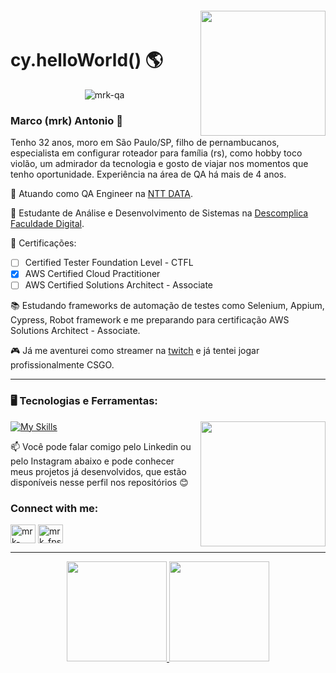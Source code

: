 <img align="right" width="200px" style="margin-top:-20px" src="https://i.ibb.co/MSQK9m7/capa-readme-corrigida.png">
<h1>  cy.helloWorld() 🌎 </h1>

<p align="center"> <img src="https://komarev.com/ghpvc/?username=mrk-qa&label=Profile%20views&color=0e75b6&style=flat" alt="mrk-qa" /> </p>


### Marco (mrk) Antonio 👋

Tenho 32 anos, moro em São Paulo/SP, filho de pernambucanos, especialista em configurar roteador para família (rs), como hobby toco violão, um admirador da tecnologia e gosto de viajar nos momentos que tenho oportunidade. Experiência na área de QA há mais de 4 anos.

💼 Atuando como QA Engineer na [NTT DATA](https://www.linkedin.com/company/ntt-data-europe-latam/).

📖 Estudante de Análise e Desenvolvimento de Sistemas na [Descomplica Faculdade Digital](https://descomplica.com.br/faculdade).

🚀 Certificações:
- [ ] Certified Tester Foundation Level - CTFL
- [x] AWS Certified Cloud Practitioner
- [ ] AWS Certified Solutions Architect - Associate

📚 Estudando frameworks de automação de testes como Selenium, Appium, Cypress, Robot framework e me preparando para certificação AWS Solutions Architect - Associate.

🎮 Já me aventurei como streamer na [twitch](https://www.twitch.tv) e já tentei jogar profissionalmente CSGO.

******

### 🖥️ Tecnologias e Ferramentas:

<img width="200px" align="right" src="https://i.ibb.co/Qpx3wk0/mrk-top-secret.png">

[![My Skills](https://skillicons.dev/icons?i=html,css,bootstrap,javascript,ts,nodejs,vscode,eclipse,aws,gcp,azure)](https://skillicons.dev)

📫 Você pode falar comigo pelo Linkedin ou pelo Instagram abaixo e pode conhecer meus projetos já desenvolvidos, que estão disponíveis nesse perfil nos repositórios 😊


<h3 align="left">Connect with me:</h3>
<p align="left">
<a href="https://linkedin.com/in/mrk-silva" target="blank"><img align="center" src="https://raw.githubusercontent.com/rahuldkjain/github-profile-readme-generator/master/src/images/icons/Social/linked-in-alt.svg" alt="mrk-silva" height="30" width="40" /></a>
<a href="https://instagram.com/mrk_fps" target="blank"><img align="center" src="https://raw.githubusercontent.com/rahuldkjain/github-profile-readme-generator/master/src/images/icons/Social/instagram.svg" alt="mrk_fps" height="30" width="40" /></a>
</p>

******

<div align="center">
  <a href="https://github.com/mrk-qa">
  <img height="160px" display="flex" src="https://github-readme-stats-eight-theta.vercel.app/api?username=mrk-qa&show_icons=true&theme=algolia&include_all_commits=true&count_private=true"/>
  <img height="160px" display="flex" src="https://github-readme-stats-eight-theta.vercel.app/api/top-langs/?username=mrk-qa&layout=compact&langs_count=8&theme=algolia"/>
</div>

